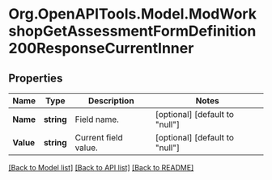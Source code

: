 # Org.OpenAPITools.Model.ModWorkshopGetAssessmentFormDefinition200ResponseCurrentInner

## Properties

Name | Type | Description | Notes
------------ | ------------- | ------------- | -------------
**Name** | **string** | Field name. | [optional] [default to "null"]
**Value** | **string** | Current field value. | [optional] [default to "null"]

[[Back to Model list]](../README.md#documentation-for-models) [[Back to API list]](../README.md#documentation-for-api-endpoints) [[Back to README]](../README.md)

